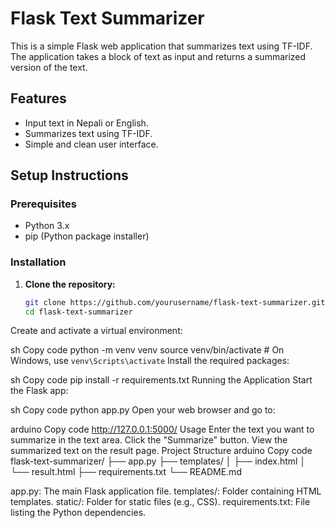 # Flask Text Summarizer

This is a simple Flask web application that summarizes text using TF-IDF. The application takes a block of text as input and returns a summarized version of the text.

## Features

- Input text in Nepali or English.
- Summarizes text using TF-IDF.
- Simple and clean user interface.

## Setup Instructions

### Prerequisites

- Python 3.x
- pip (Python package installer)

### Installation

1. **Clone the repository:**

   ```sh
   git clone https://github.com/yourusername/flask-text-summarizer.git
   cd flask-text-summarizer
Create and activate a virtual environment:

sh
Copy code
python -m venv venv
source venv/bin/activate  # On Windows, use `venv\Scripts\activate`
Install the required packages:

sh
Copy code
pip install -r requirements.txt
Running the Application
Start the Flask app:

sh
Copy code
python app.py
Open your web browser and go to:

arduino
Copy code
http://127.0.0.1:5000/
Usage
Enter the text you want to summarize in the text area.
Click the "Summarize" button.
View the summarized text on the result page.
Project Structure
arduino
Copy code
flask-text-summarizer/
├── app.py
├── templates/
│   ├── index.html
│   └── result.html
├── requirements.txt
└── README.md

app.py: The main Flask application file.
templates/: Folder containing HTML templates.
static/: Folder for static files (e.g., CSS).
requirements.txt: File listing the Python dependencies.